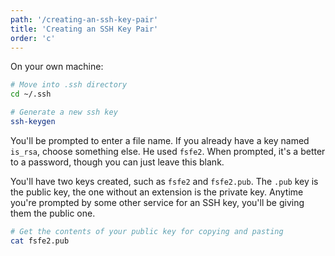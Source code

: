 ```yaml
---
path: '/creating-an-ssh-key-pair'
title: 'Creating an SSH Key Pair'
order: 'c'
---
```


On your own machine:

```bash
# Move into .ssh directory
cd ~/.ssh

# Generate a new ssh key
ssh-keygen
```

You'll be prompted to enter a file name. If you already have a key named `is_rsa`, choose something else. He used `fsfe2`. When prompted, it's a better to a password, though you can just leave this blank.

You'll have two keys created, such as `fsfe2` and `fsfe2.pub`. The `.pub` key is the public key, the one without an extension is the private key. Anytime you're prompted by some other service for an SSH key, you'll be giving them the public one.

```bash
# Get the contents of your public key for copying and pasting
cat fsfe2.pub
```

